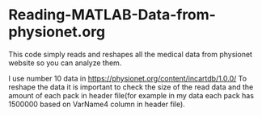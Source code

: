 # Reading-MATLAB-Data-from-physionet.org
This code simply reads and reshapes all the medical data from physionet website so you can analyze them.

I use number 10 data in https://physionet.org/content/incartdb/1.0.0/
To reshape the data it is important to check the size of the read data and the amount of each pack in header file(for example in my data each pack has 1500000 based on VarName4 column in header file).

